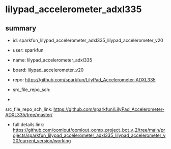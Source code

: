 # lilypad_accelerometer_adxl335
 
## summary 
* id: sparkfun_lilypad_accelerometer_adxl335_lilypad_accelerometer_v20
* user: sparkfun
* name: lilypad_accelerometer_adxl335
* board: lilypad_accelerometer_v20
* repo: https://github.com/sparkfun/LilyPad_Accelerometer-ADXL335



* src_file_repo_sch: 
*
 src_file_repo_sch_link: https://github.com/sparkfun/LilyPad_Accelerometer-ADXL335/tree/master/
* full details link: https://github.com/oomlout/oomlout_oomp_project_bot_v_2/tree/main/projects/sparkfun_lilypad_accelerometer_adxl335_lilypad_accelerometer_v20/current_version/working  






